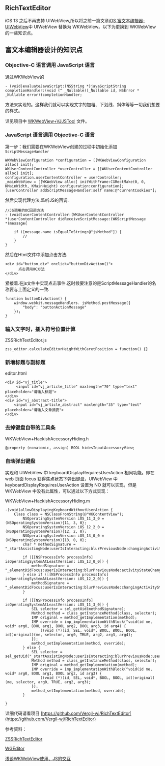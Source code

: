 ## RichTextEditor

iOS 13 之后不再支持 UIWebView,所以将之前一篇文章[iOS 富文本编辑器-UIWebView](https://www.jianshu.com/p/5efb2d8dc3da)中 UIWebView 替换为 WKWebView。以下为更换到 WKWebView 的一些知识点。

## 富文本编辑器设计的知识点

### Objective-C 语言调用 JavaScript 语言

通过WKWebView的

``` 
- (void)evaluateJavaScript:(NSString *)javaScriptString completionHandler:(void (^ _Nullable)(_Nullable id, NSError * _Nullable error))completionHandler;
```
方法来实现的。这样我们就可以实现文字的加粗、下划线、斜体等等一切我们想要的样式。

详见项目中 [WKWebView+VJJSTool](https://github.com/Vergil-wj/RichTextEditor) 文件。

### JavaScript 语言调用 Objective-C 语言

第一步：我们需要在WKWebView创建的过程中初始化添加`ScriptMessageHandler`

```
WKWebViewConfiguration *configuration = [[WKWebViewConfiguration alloc] init];
WKUserContentController *userController = [[WKUserContentController alloc] init];
configuration.userContentController = userController;
_mainWebView = [[WKWebView alloc] initWithFrame:CGRectMake(0, 0, KMainWidth, KMainHeight) configuration:configuration];
[userController addScriptMessageHandler:self name:@"currentCookies"];
```

然后实现代理方法.监听JS的回调.

```
//JS调用的OC回调方法
- (void)userContentController:(WKUserContentController *)userContentController didReceiveScriptMessage:(WKScriptMessage *)message{
    
    if ([message.name isEqualToString:@"jsMethod"]) {
        //
    }
}
```

然后在Html文件中添加点击方法.

```
<div id="button_div" onclick="buttonDivAction()">
      点击调用OC方法
</div>
```

紧接着.在js文件中实现点击事件.这时候要注意的是ScriptMessageHandler的名称要与上面定义的一致.

```
function buttonDivAction() {
    window.webkit.messageHandlers. jsMethod.postMessage({
        "body": "buttonActionMessage"
    });
}
```

### 输入文字时，插入符号位置计算

ZSSRichTextEditor.js

```
zss_editor.calculateEditorHeightWithCaretPosition = function() {}
```

### 新增标题与副标题

editor.html

```
<div id="vj_title">
     <input id="vj_article_title" maxlength="70" type="text" placeholder="请输入标题">
</div>
<div id="vj_abstract-title">
    <input id="vj_article_abstract" maxlength="35" type="text" placeholder="请输入文章摘要">
</div>
```

### 去掉键盘自带的工具条

WKWebView+HackishAccessoryHiding.h

```
@property (nonatomic, assign) BOOL hidesInputAccessoryView;
```

### 自动弹出键盘

实现和 UIWebView 中 keyboardDisplayRequiresUserAction 相同功能。即在 web 页面 focus 获得焦点状态下弹出键盘，UIWebView 中 keyboardDisplayRequiresUserAction 设置为 NO 就可以实现，但是WKWebView 中没有此属性，可以通过以下方式实现：

WKWebView+HackishAccessoryHiding.m

```
-(void)allowDisplayingKeyboardWithoutUserAction {
    Class class = NSClassFromString(@"WKContentView");
        NSOperatingSystemVersion iOS_11_3_0 = (NSOperatingSystemVersion){11, 3, 0};
        NSOperatingSystemVersion iOS_12_2_0 = (NSOperatingSystemVersion){12, 2, 0};
        NSOperatingSystemVersion iOS_13_0_0 = (NSOperatingSystemVersion){13, 0, 0};
        char * methodSignature = "_startAssistingNode:userIsInteracting:blurPreviousNode:changingActivityState:userObject:";

        if ([[NSProcessInfo processInfo] isOperatingSystemAtLeastVersion: iOS_13_0_0]) {
            methodSignature = "_elementDidFocus:userIsInteracting:blurPreviousNode:activityStateChanges:userObject:";
        } else if ([[NSProcessInfo processInfo] isOperatingSystemAtLeastVersion: iOS_12_2_0]) {
            methodSignature = "_elementDidFocus:userIsInteracting:blurPreviousNode:changingActivityState:userObject:";
        }

        if ([[NSProcessInfo processInfo] isOperatingSystemAtLeastVersion: iOS_11_3_0]) {
            SEL selector = sel_getUid(methodSignature);
            Method method = class_getInstanceMethod(class, selector);
            IMP original = method_getImplementation(method);
            IMP override = imp_implementationWithBlock(^void(id me, void* arg0, BOOL arg1, BOOL arg2, BOOL arg3, id arg4) {
                ((void (*)(id, SEL, void*, BOOL, BOOL, BOOL, id))original)(me, selector, arg0, TRUE, arg2, arg3, arg4);
            });
            method_setImplementation(method, override);
        } else {
            SEL selector = sel_getUid("_startAssistingNode:userIsInteracting:blurPreviousNode:userObject:");
            Method method = class_getInstanceMethod(class, selector);
            IMP original = method_getImplementation(method);
            IMP override = imp_implementationWithBlock(^void(id me, void* arg0, BOOL arg1, BOOL arg2, id arg3) {
                ((void (*)(id, SEL, void*, BOOL, BOOL, id))original)(me, selector, arg0, TRUE, arg2, arg3);
            });
            method_setImplementation(method, override);
        }

}
```

详细代码请看项目 [https://github.com/Vergil-wj/RichTextEditor](https://github.com/Vergil-wj/RichTextEditor)

参考资料：

[ZSSRichTextEditor](https://github.com/nnhubbard/ZSSRichTextEditor)

[WGEditor](https://github.com/study123456/WGEditor-mobile)

[浅谈WKWebView使用、JS的交互](https://www.jianshu.com/p/48a34b20fcd1)



